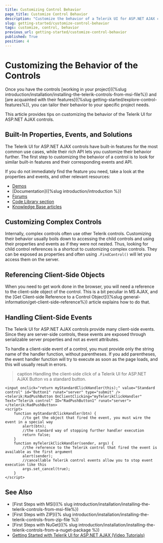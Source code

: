 ```yaml
---
title: Customizing Control Behavior
page_title: Customize Control Behavior
description: "Customize the behavior of a Telerik UI for ASP.NET AJAX control by building on top of its default properties and ready solutions."
slug: getting-started/customize-control-behavior
tags: customize, control, behavior
previous_url: getting-started/customize-control-behavior
published: True
position: 4
---
```


# Customizing the Behavior of the Controls

Once you have the controls [working in your project]({%slug introduction/installation/installing-the-telerik-controls-from-msi-file%}) and [are acquainted with their features]({%slug getting-started/explore-control-features%}), you can tailor their behavior to your specific project needs.

This article provides tips on customizing the behavior of the Telerik UI for ASP.NET AJAX controls.

## Built-In Properties, Events, and Solutions

The Telerik UI for ASP.NET AJAX controls have built-in features for the most common use cases, while their rich API lets you customize their behavior further. The first step to customizing the behavior of a control is to look for similar built-in features and their corresponding events and API.

If you do not immediately find the feature you need, take a look at the properties and events, and other relevant resources:

* [Demos](https://demos.telerik.com/aspnet-ajax/)
* [Documentation]({%slug introduction/introduction %})
* [Forums](https://www.telerik.com/forums/aspnet-ajax)
* [Code Library section](https://www.telerik.com/support/code-library/aspnet-ajax)
* [Knowledge Base articles](https://www.telerik.com/support/kb/aspnet-ajax)

## Customizing Complex Controls

Internally, complex controls often use other Telerik controls. Customizing their behavior usually boils down to accessing the child controls and using their properties and events as if they were not nested. Thus, looking for child control references is a shortcut to customizing complex controls. They can be exposed as properties and often using `.FindControl()` will let you access them on the server.

## Referencing Client-Side Objects

When you need to get work done in the browser, you will need a reference to the client-side object of the control. This is a bit peculiar in MS AJAX, and the [Get Client-side Reference to a Control Object]({%slug general-information/get-client-side-reference%}) article explains how to do that.

## Handling Client-Side Events

The Telerik UI for ASP.NET AJAX controls provide many client-side events. Since they are server-side controls, these events are exposed through serializable server properties and not as event attributes.

To handle a client-side event of a control, you must provide only the string name of the handler function, without parentheses. If you add parentheses, the event handler function will try to execute as soon as the page loads, and this will usually result in errors.

>caption Handling the client-side click of a Telerik UI for ASP.NET AJAX Button vs a standard button.

````ASP.NET
<input onclick="return myStandardClickHandler(this);" value="Standard control" id="Button1" runat="server" type="submit" />
<telerik:RadPushButton OnClientClicking="myTelerikClickHandler" Text="Telerik control" ID="RadPushButton1" runat="server"></telerik:RadPushButton>
<script>
    function myStandardClickHandler(btn) {
        //to get the object that fired the event, you must wire the event in a special way
        alert(btn);
        //the standard way of stopping further handler execution
        return false;
    }
    function myTelerikClickHandler(sender, args) {
        //the reference to the Telerik control that fired the event is available as the first argument
        alert(sender);
        //cancellable Telerik control events allow you to stop event execution like this
        args.set_cancel(true);
    }
</script>
````


## See Also

* [First Steps with MSI]({% slug introduction/installation/installing-the-telerik-controls-from-msi-file%})
* [First Steps with ZIP]({% slug introduction/installation/installing-the-telerik-controls-from-zip-file %})
* [First Steps with NuGet]({% slug introduction/installation/installing-the-telerik-controls-from-a-nuget-package %})
* [Getting Started with Telerik UI for ASP.NET AJAX (Video Tutorials)](https://learn.telerik.com/learn/course/external/view/elearning/5/telerik-ui-for-aspnet-ajax)
